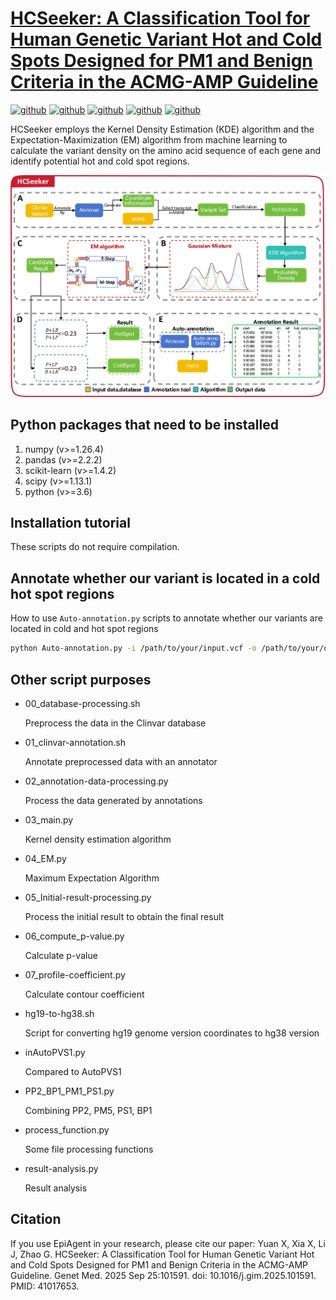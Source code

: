 # [HCSeeker: A Classification Tool for Human Genetic Variant Hot and Cold Spots Designed for PM1 and Benign Criteria in the ACMG-AMP Guideline](https://genemed.tech/hcseeker/)
[![github](https://img.shields.io/badge/numpy->=1.26.4-brightgreen.svg)](https://numpy.org/doc/stable/reference/index.html)
[![github](https://img.shields.io/badge/pandas->=2.2.2-pink.svg)](https://pandas.pydata.org/)
[![github](https://img.shields.io/badge/scikit_learn->=1.4.2-red.svg)](https://scikit-learn.org/dev/index.html)
[![github](https://img.shields.io/badge/scipy->=1.13.1-yellow.svg)](https://scipy.org/)
[![github](https://img.shields.io/badge/python->=3.6-Olive.svg)](https://www.python.org/)

HCSeeker employs the Kernel Density Estimation (KDE) algorithm and the Expectation-Maximization (EM) algorithm from machine learning to calculate the variant density on the amino acid sequence of each gene and identify potential hot and cold spot regions.
<div align="center">
  <img src="data/HCSeer_update.png" alt="HCSeeker Graph" width=1000px>
</div>

 
## Python packages that need to be installed
1. numpy (v>=1.26.4)
2. pandas (v>=2.2.2)
3. scikit-learn (v>=1.4.2)
4. scipy (v>=1.13.1)
5. python (v>=3.6)

## Installation tutorial

These scripts do not require compilation.

## Annotate whether our variant is located in a cold hot spot regions
How to use `Auto-annotation.py` scripts to annotate whether our variants are located in cold and hot spot regions
```bash
python Auto-annotation.py -i /path/to/your/input.vcf -o /path/to/your/output.vcf -buildver hg38
```
## Other script purposes

- 00_database-processing.sh

    Preprocess the data in the Clinvar database
- 01_clinvar-annotation.sh

    Annotate preprocessed data with an annotator
- 02_annotation-data-processing.py

    Process the data generated by annotations
- 03_main.py

    Kernel density estimation algorithm
- 04_EM.py

    Maximum Expectation Algorithm
- 05_Initial-result-processing.py

    Process the initial result to obtain the final result
- 06_compute_p-value.py

    Calculate p-value
- 07_profile-coefficient.py

    Calculate contour coefficient
  
- hg19-to-hg38.sh

    Script for converting hg19 genome version coordinates to hg38 version
- inAutoPVS1.py

    Compared to AutoPVS1
- PP2_BP1_PM1_PS1.py

    Combining PP2, PM5, PS1, BP1
- process_function.py

    Some file processing functions
- result-analysis.py

    Result analysis

## Citation
If you use EpiAgent in your research, please cite our paper:
Yuan X, Xia X, Li J, Zhao G. HCSeeker: A Classification Tool for Human Genetic Variant Hot and Cold Spots Designed for PM1 and Benign Criteria in the ACMG-AMP Guideline. Genet Med. 2025 Sep 25:101591. doi: 10.1016/j.gim.2025.101591. PMID: 41017653.

